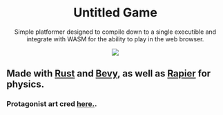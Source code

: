 <div align='center'>
    <h1>Untitled Game</h1>
    <p>Simple platformer designed to compile down to a single executible and integrate with WASM for the ability to play in the web browser.</p>
</div>

<p align="center">
    <img src="https://img.itch.zone/aW1hZ2UvMjIxMTY4My8xMzA4MDQyMi5naWY=/original/ZGtfct.gif" />
</p>

## Made with [Rust](https://rust-lang.org) and [Bevy](https://bevyengine.org), as well as [Rapier](https://rapier.rs) for physics.

### Protagonist art cred [here.](https://pixivan.itch.io/red-sprite-4-directional-free-version).
